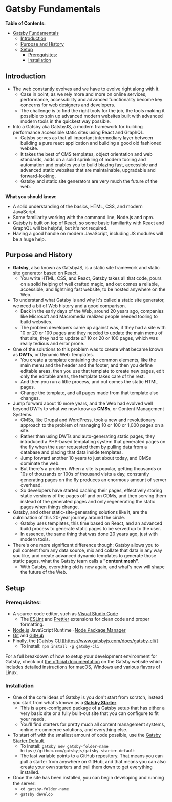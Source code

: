 # Gatsby Fundamentals

**Table of Contents:**
- [Gatsby Fundamentals](#gatsby-fundamentals)
  - [Introduction](#introduction)
  - [Purpose and History](#purpose-and-history)
  - [Setup](#setup)
    - [Prerequisites:](#prerequisites)
    - [Installation](#installation)

## Introduction

* The web constantly evolves and we have to evolve right along with it. 
    - Case in point, as we rely more and more on online services, performance, accessibility and advanced functionality become key concerns for web designers and developers. 
    - The challenge is to find the right tools for the job, the tools making it possible to spin up advanced modern websites built with advanced modern tools in the quickest way possible. 
* Into a Gatsby aka GatsbyJS, a modern framework for building performance accessible static sites using React and GraphQL. 
    - Gatsby serves as that all important intermediary layer between building a pure react application and building a good old fashioned website. 
    - It takes the best of CMS templates, object orientation and web standards, adds on a solid sprinkling of modern tooling and automation and enables you to build blazing fast, accessible and advanced static websites that are maintainable, upgradable and forward-looking. 
    - Gatsby and static site generators are very much the future of the web.

**What you should know:**

* A solid understanding of the basics, HTML, CSS, and modern JavaScript. 
* Some familiarity working with the command line, Node.js and npm. 
* Gatsby is built on top of React, so some basic familiarity with React and GraphQL will be helpful, but it's not required. 
* Having a good handle on modern JavaScript, including JS modules will be a huge help. 

## Purpose and History

* **Gatsby**, also known as GatsbyJS, is a static site framework and static site generator based on React. 
    - You write HTML, CSS, and React, Gatsby takes all that code, pours on a solid helping of well crafted magic, and out comes a reliable, accessible, and lightning fast website, to be hosted anywhere on the Web. 
* To understand what Gatsby is and why it's called a static site generator, we need a bit of Web history and a good comparison. 
    - Back in the early days of the Web, around 20 years ago, companies like Microsoft and Macromedia realized people needed tooling to build websites. 
    - The problem developers came up against was, if they had a site with 10 or 20 or 100 pages and they needed to update the main menu of that site, they had to update *all* 10 or 20 or 100 pages, which was really tedious and error prone. 
* One of the solutions to this problem was to create what became known as **DWTs**, or Dynamic Web Templates. 
    - You create a template containing the common elements, like the main menu and the header and the footer, and then you define editable areas, then you use that template to create new pages, edit only the editable areas, the template takes care of the rest. 
    - And then you run a little process, and out comes the static HTML pages. 
    - Change the template, and all pages made from that template also changes. 
* Jump forward about 10 more years, and the Web had evolved well beyond DWTs to what we now know as **CMSs**, or Content Management Systems. 
    - CMSs, like Drupal and WordPress, took a new and revolutionary approach to the problem of managing 10 or 100 or 1,000 pages on a site. 
    - Rather than using DWTs and auto-generating static pages, they introduced a PHP-based templating system that generated pages on the fly when the user requested them by pulling data from a database and placing that data inside templates. 
    - Jump forward another 10 years to just about today, and CMSs dominate the web. 
    - But there's a problem. When a site is popular, getting thousands or 10s of thousands or 100s of thousand visits a day, constantly generating pages on the fly produces an enormous amount of server overhead.
    - So developers have started caching their pages, effectively storing static versions of the pages off and on CDMs, and then serving them instead of the generated pages and only regenerating the static pages when things change. 
* Gatsby, and other static-site-generating solutions like it, are the culmination of this 20-year journey around the circle. 
    - Gatsby uses templates, this time based on React, and an advanced build process to generate static pages to be served up to the user. 
    - In essence, the same thing that was done 20 years ago, just with modern tools. 
* There's one more significant difference though: Gatsby allows you to pull content from any data source, mix and collate that data in any way you like, and create advanced dynamic templates to generate those static pages, what the Gatsby team calls a **"content mesh"**. 
    - With Gatsby, everything old is new again, and what's new will shape the future of the Web. 

## Setup

### Prerequisites:

* A source-code editor, such as [Visual Studio Code](https://code.visualstudio.com/)
    - The [ESLint](https://eslint.org/) and [Prettier](https://prettier.io/) extensions for clean code and proper formatting.
* [Node.js](https://nodejs.org/en/) JavaScript Runtime
    -[Node Package Manager](https://www.npmjs.com/)
* [Git](https://git-scm.com/) and [GitHub](https://github.com/)
* Finally, the [Gatsby CLI][https://www.gatsbyjs.com/docs/gatsby-cli/]
    - To install: `npm install -g gatsby-cli`

For a full breakdown of how to setup your development environment for Gatsby, check out [the official documentation](https://www.gatsbyjs.com/tutorial/part-zero/) on the Gatsby website which includes detailed instructions for macOS, Windows and various flavors of Linux. 

### Installation

* One of the core ideas of Gatsby is you don't start from scratch, instead you start from what's known as a [**Gatsby Starter**](https://www.gatsbyjs.com/starters/)
    - This is a pre-configured package of a Gatsby setup that has either a very basic site or a fully built-out site that you can configure to fit your needs.
    - You'll find starters for pretty much all content management systems, online e-commerce solutions, and everything else.
* To start off with the smallest amount of code possible, use the [Gatsby Starter Default](https://www.gatsbyjs.com/starters/gatsbyjs/gatsby-starter-default/).
    - To install: `gatsby new gatsby-folder-name https://github.com/gatsbyjs/gatsby-starter-default`
    - The last variable points to a GitHub repository. That means you can pull a starter from anywhere on GitHub, and that means you can also create your own starters and pull them down to get everything installed.
* Once the site has been installed, you can begin developing and running the server:
    - `cd gatsby-folder-name`
    - `gatsby develop`